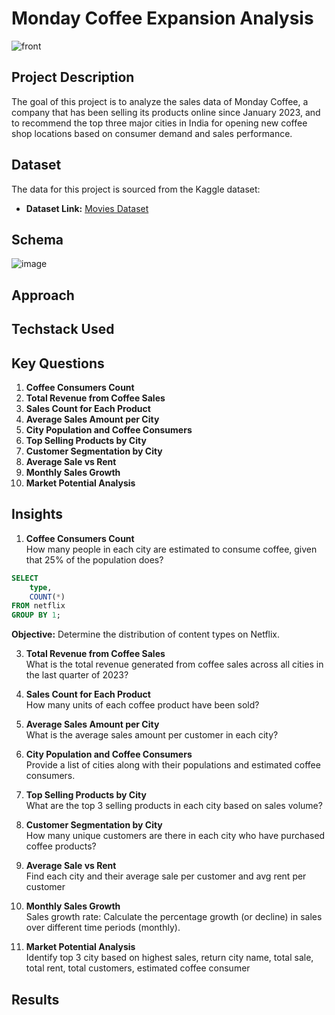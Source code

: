 # Monday Coffee Expansion Analysis
![front](https://github.com/user-attachments/assets/0d821e55-5296-4619-8fc1-d4b3954045df)

## Project Description
The goal of this project is to analyze the sales data of Monday Coffee, a company that has been selling its products online since January 2023, and to recommend the top three major cities in India for opening new coffee shop locations based on consumer demand and sales performance.

## Dataset

The data for this project is sourced from the Kaggle dataset:
- **Dataset Link:** [Movies Dataset](https://www.kaggle.com/datasets/najir0123/monday-coffee-sql-data-analysis-project/)
## Schema
![image](https://github.com/user-attachments/assets/8fb7752e-e087-4461-a3e1-7689d97b1a7e)

## Approach

## Techstack Used 

## Key Questions

1. **Coffee Consumers Count**  
2. **Total Revenue from Coffee Sales**  
3. **Sales Count for Each Product**  
4. **Average Sales Amount per City**  
5. **City Population and Coffee Consumers**  
6. **Top Selling Products by City**  
7. **Customer Segmentation by City**  
8. **Average Sale vs Rent**  
9. **Monthly Sales Growth**  
10. **Market Potential Analysis**  

## Insights

1. **Coffee Consumers Count**  
   How many people in each city are estimated to consume coffee, given that 25% of the population does?

```sql
SELECT 
    type,
    COUNT(*)
FROM netflix
GROUP BY 1;
```

**Objective:** Determine the distribution of content types on Netflix.

3. **Total Revenue from Coffee Sales**  
   What is the total revenue generated from coffee sales across all cities in the last quarter of 2023?

4. **Sales Count for Each Product**  
   How many units of each coffee product have been sold?

5. **Average Sales Amount per City**  
   What is the average sales amount per customer in each city?

6. **City Population and Coffee Consumers**  
   Provide a list of cities along with their populations and estimated coffee consumers.

7. **Top Selling Products by City**  
   What are the top 3 selling products in each city based on sales volume?

8. **Customer Segmentation by City**  
   How many unique customers are there in each city who have purchased coffee products?

9. **Average Sale vs Rent**  
   Find each city and their average sale per customer and avg rent per customer

10. **Monthly Sales Growth**  
   Sales growth rate: Calculate the percentage growth (or decline) in sales over different time periods (monthly).

11. **Market Potential Analysis**  
    Identify top 3 city based on highest sales, return city name, total sale, total rent, total customers, estimated  coffee consumer

## Results

